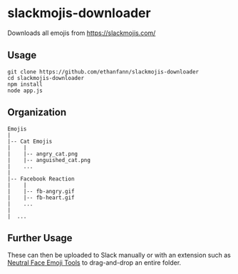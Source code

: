 # slackmojis-downloader
Downloads all emojis from https://slackmojis.com/

## Usage
```
git clone https://github.com/ethanfann/slackmojis-downloader
cd slackmojis-downloader
npm install
node app.js
```

## Organization

```
Emojis  
|  
|-- Cat Emojis  
|    |  
|    |-- angry_cat.png  
|    |-- anguished_cat.png  
|    ...  
|  
|-- Facebook Reaction  
|    |  
|    |-- fb-angry.gif  
|    |-- fb-heart.gif  
|    ...  
|  
|  ...
```
## Further Usage

These can then be uploaded to Slack manually or with an extension such as [Neutral Face Emoji Tools](https://chrome.google.com/webstore/detail/neutral-face-emoji-tools/anchoacphlfbdomdlomnbbfhcmcdmjej?hl=en) to drag-and-drop an entire folder.
